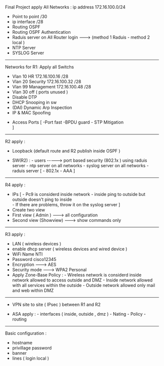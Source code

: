 Final Project 
apply All Networks  :
   ip address 172.16.100.0/24
- Point to point    /30
- ip interface   /28
- Routing OSPF 
- Routing OSPF Authentication
- Raduis server on All Router login ---> (method 1 Raduis - method 2 local )
- NTP Server
- SYSLOG Server 
- ---------------------------------------------
Networks for R1: 
  Apply all Switchs
- Vlan 10 HR  172.16.100.16  /28
- Vlan 20 Security 172.16.100.32  /28
- Vlan 99 Management 172.16.100.48  /28
- Vlan 30 off ( ports unused ) 
- Disable DTP
- DHCP Snooping in sw
- (DAI) Dynamic Arp Inspection
- IP & MAC Spoofing 

* Access Ports [
                -Port fast 
                -BPDU guard 
                - STP Mitigation  
               ]
- ---------------------------------------------
R2  apply : 
 - Loopback (default route and R2 publish inside OSPF )

 - SW(R2) :
       - users ----->  port based security (802.1x ) using raduis server 
       - ntp server on all networks 
       - syslog server on all networks 
       - raduis server [
                                    - 802.1x 
                                    - AAA
                                  ]
- ---------------------------------------------
R4  apply :
 - IPs   [ 
              - Pc9 is considerd inside network 
              - inside  ping to outside but  outside doesn't ping to inside  
              - If there are problems, throw it on the syslog server
            ]
- Create two view 
- First view ( Admin ) --->  all configuration
- Second view (Showview) ---> show commands only

- ---------------------------------------------
R3 apply : 
 - LAN ( wireless devices ) 
 - enable dhcp server ( wireless devices and wired device )
 - WiFi Name NTI 
 - Password cisco12345 
 - Encryption ---> AES
 - Security mode ---> WPA2 Personal 
 - Apply Zone-Base Policy :
                               -  Wireless network is considerd inside network allowed to access outside and DMZ 
                               -  Inside network allowed with all services within the outside
                               -  Outside network allowed only mail and web within DMZ

- ---------------------------------------------
- VPN site to site ( IPsec ) between  R1 and R2  

- ASA apply : 
            - interfaces ( inside, outside , dmz )
            - Nating
            - Policy
            - routing 
- ---------------------------------------------
Basic configuration : 
- hostname 
- privillage password 
- banner 
- lines ( login local ) 
            



